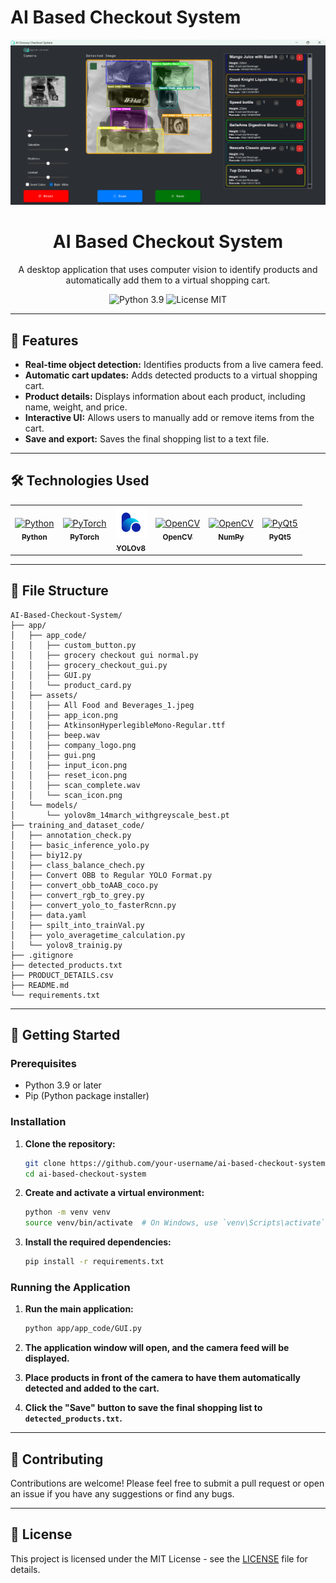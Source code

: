 # AI Based Checkout System

<p align="center">
  <img src="app/assets/gui.png" alt="AI Based Checkout System"/>
</p>

<h1 align="center">AI Based Checkout System</h1>

<p align="center">
    A desktop application that uses computer vision to identify products and automatically add them to a virtual shopping cart.
</p>

<p align="center">
    <img src="https://img.shields.io/badge/python-3.9-blue.svg" alt="Python 3.9">
    <img src="https://img.shields.io/badge/license-MIT-blue.svg" alt="License MIT">
</p>

---

## 🌟 Features

- **Real-time object detection:** Identifies products from a live camera feed.
- **Automatic cart updates:** Adds detected products to a virtual shopping cart.
- **Product details:** Displays information about each product, including name, weight, and price.
- **Interactive UI:** Allows users to manually add or remove items from the cart.
- **Save and export:** Saves the final shopping list to a text file.

---

## 🛠️ Technologies Used

<table>
  <tr>
    <td align="center">
      <a href="https://www.python.org/">
        <img src="https://avatars.githubusercontent.com/u/1525981?s=200&v=4" alt="Python" width="50">
        <br>
        <sub><b>Python</b></sub>
      </a>
    </td>
    <td align="center">
      <a href="https://pytorch.org/">
        <img src="https://images.seeklogo.com/logo-png/34/1/pytorch-logo-png_seeklogo-341270.png" alt="PyTorch" width="50">
        <br>
        <sub><b>PyTorch</b></sub>
      </a>
    </td>
    <td align="center">
      <a href="https://docs.ultralytics.com/">
        <img src="https://github.com/ultralytics/assets/raw/main/partners/logo-ultralytics-hub.png" alt="YOLOv8" width="50">
        <br>
        <sub><b>YOLOv8</b></sub>
      </a>
    </td>
    <td align="center">
      <a href="https://opencv.org/">
        <img src="https://opencv.org/wp-content/uploads/2022/05/logo.png" alt="OpenCV" width="50">
        <br>
        <sub><b>OpenCV</b></sub>
      </a>
    </td>
    <td align="center">
      <a href="https://numpy.org/">
        <img src="https://numpy.org/images/logo.svg" alt="OpenCV" width="50">
        <br>
        <sub><b>NumPy</b></sub>
      </a>
    </td>
    <td align="center">
      <a href="https://www.qt.io/qt-for-python">
        <img src="https://miro.medium.com/v2/resize:fit:720/format:webp/1*FNsbyTgTKi766hi9MknDwQ.png" alt="PyQt5" width="50">
        <br>
        <sub><b>PyQt5</b></sub>
      </a>
    </td>
  </tr>
</table>

---

## 📁 File Structure

```
AI-Based-Checkout-System/
├── app/
│   ├── app_code/
│   │   ├── custom_button.py
│   │   ├── grocery checkout gui normal.py
│   │   ├── grocery_checkout_gui.py
│   │   ├── GUI.py
│   │   └── product_card.py
│   ├── assets/
│   │   ├── All Food and Beverages_1.jpeg
│   │   ├── app_icon.png
│   │   ├── AtkinsonHyperlegibleMono-Regular.ttf
│   │   ├── beep.wav
│   │   ├── company_logo.png
│   │   ├── gui.png
│   │   ├── input_icon.png
│   │   ├── reset_icon.png
│   │   ├── scan_complete.wav
│   │   └── scan_icon.png
│   └── models/
│       └── yolov8m_14march_withgreyscale_best.pt
├── training_and_dataset_code/
│   ├── annotation_check.py
│   ├── basic_inference_yolo.py
│   ├── biy12.py
│   ├── class_balance_chech.py
│   ├── Convert OBB to Regular YOLO Format.py
│   ├── convert_obb_toAAB_coco.py
│   ├── convert_rgb_to_grey.py
│   ├── convert_yolo_to_fasterRcnn.py
│   ├── data.yaml
│   ├── spilt_into_trainVal.py
│   ├── yolo_averagetime_calculation.py
│   └── yolov8_trainig.py
├── .gitignore
├── detected_products.txt
├── PRODUCT_DETAILS.csv
├── README.md
└── requirements.txt
```

---

## 🚀 Getting Started

### Prerequisites

- Python 3.9 or later
- Pip (Python package installer)

### Installation

1. **Clone the repository:**

   ```bash
   git clone https://github.com/your-username/ai-based-checkout-system.git
   cd ai-based-checkout-system
   ```

2. **Create and activate a virtual environment:**

   ```bash
   python -m venv venv
   source venv/bin/activate  # On Windows, use `venv\Scripts\activate`
   ```

3. **Install the required dependencies:**

   ```bash
   pip install -r requirements.txt
   ```

### Running the Application

1. **Run the main application:**

   ```bash
   python app/app_code/GUI.py
   ```

2. **The application window will open, and the camera feed will be displayed.**

3. **Place products in front of the camera to have them automatically detected and added to the cart.**

4. **Click the "Save" button to save the final shopping list to `detected_products.txt`.**

---

## 🤝 Contributing

Contributions are welcome! Please feel free to submit a pull request or open an issue if you have any suggestions or find any bugs.

---

## 📄 License

This project is licensed under the MIT License - see the [LICENSE](LICENSE) file for details.